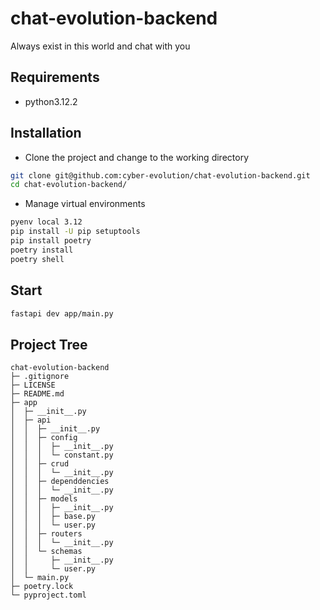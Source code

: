 # chat-evolution-backend
Always exist in this world and chat with you

## Requirements
+ python3.12.2

## Installation
+ Clone the project and change to the working directory

```bash
git clone git@github.com:cyber-evolution/chat-evolution-backend.git
cd chat-evolution-backend/
```
+ Manage virtual environments

```bash
pyenv local 3.12
pip install -U pip setuptools
pip install poetry
poetry install
poetry shell
```

## Start
```bash
fastapi dev app/main.py
```

## Project Tree
```
chat-evolution-backend
├─ .gitignore
├─ LICENSE
├─ README.md
├─ app
│  ├─ __init__.py
│  ├─ api
│  │  ├─ __init__.py
│  │  ├─ config
│  │  │  ├─ __init__.py
│  │  │  └─ constant.py
│  │  ├─ crud
│  │  │  └─ __init__.py
│  │  ├─ dependdencies
│  │  │  └─ __init__.py
│  │  ├─ models
│  │  │  ├─ __init__.py
│  │  │  ├─ base.py
│  │  │  └─ user.py
│  │  ├─ routers
│  │  │  └─ __init__.py
│  │  └─ schemas
│  │     ├─ __init__.py
│  │     └─ user.py
│  └─ main.py
├─ poetry.lock
└─ pyproject.toml

```